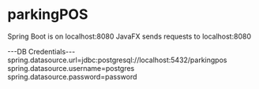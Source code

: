# parkingPOS

Spring Boot is on localhost:8080
JavaFX sends requests to localhost:8080

---DB Credentials---
spring.datasource.url=jdbc:postgresql://localhost:5432/parkingpos
spring.datasource.username=postgres
spring.datasource.password=password
